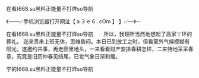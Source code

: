 在看)668.su黑料正能量不打烊so导航

《——✅手机浏览器打开网沚【ａ３ｅ６. cOm 】 】✅—》--

在看)668.su黑料正能量不打烊so导航　　所以，我理所当然地想起了高家丫环的葬礼。
迩来贯串上班无休，思维昏闷。本日已到放工之时，但看窗外气候模糊有阳光，遂邀约共事，再走田里地头，一来看看财产安排春耕怎样，二来特地采采春意，究竟是旧历仲春见结尾，已觉气象日渐和缓。





宁的)668.su黑料正能量不打烊so导航
